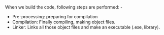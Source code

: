 When we build the code, following steps are performed: -
* Pre-processing: preparing for compilation
* Compilation: Finally compiling, making object files.
* Linker: Links all those object files and make an executable (.exe, library).